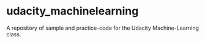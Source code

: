 # udacity_machinelearning

A repository of sample and practice-code for the Udacity Machine-Learning class.